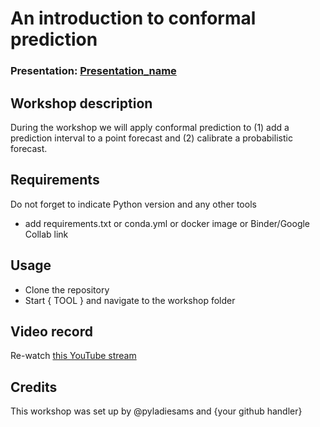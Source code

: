 
# An introduction to conformal prediction
### Presentation: [Presentation_name](workshop/Presentation_template.pptx)

## Workshop description
During the workshop we will apply conformal prediction to (1) add a prediction interval to a point forecast and (2) calibrate a probabilistic forecast. 

## Requirements
Do not forget to indicate Python version and any other tools
+ add requirements.txt or conda.yml or docker image or Binder/Google Collab link

## Usage
* Clone the repository
* Start { TOOL } and navigate to the workshop folder

## Video record
Re-watch [this YouTube stream](https://youtube.com/live/QFtdTyIWrz8)

## Credits
This workshop was set up by @pyladiesams and {your github handler}
